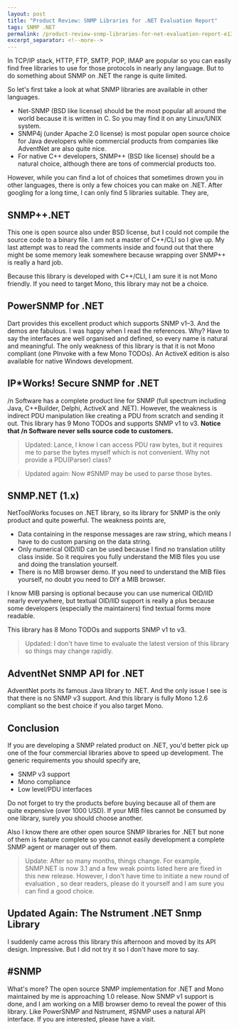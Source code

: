 ```yaml
---
layout: post
title: "Product Review: SNMP Libraries for .NET Evaluation Report"
tags: SNMP .NET
permalink: /product-review-snmp-libraries-for-net-evaluation-report-e13f25991cad
excerpt_separator: <!--more-->
---
```

In TCP/IP stack, HTTP, FTP, SMTP, POP, IMAP are popular so you can easily find free libraries to use for those protocols in nearly any language. But to do something about SNMP on .NET the range is quite limited.
<!--more-->

So let's first take a look at what SNMP libraries are available in other languages.

* Net-SNMP (BSD like license) should be the most popular all around the world because it is written in C. So you may find it on any Linux/UNIX system.
* SNMP4j (under Apache 2.0 license) is most popular open source choice for Java developers while commercial products from companies like AdventNet are also quite nice.
* For native C++ developers, SNMP++ (BSD like license) should be a natural choice, although there are tons of commercial products too.

However, while you can find a lot of choices that sometimes drown you in other languages, there is only a few choices you can make on .NET. After googling for a long time, I can only find 5 libraries suitable. They are,

## SNMP++.NET
This one is open source also under BSD license, but I could not compile the source code to a binary file. I am not a master of C++/CLI so I give up. My last attempt was to read the comments inside and found out that there might be some memory leak somewhere because wrapping over SNMP++ is really a hard job.

Because this library is developed with C++/CLI, I am sure it is not Mono friendly. If you need to target Mono, this library may not be a choice.

## PowerSNMP for .NET
Dart provides this excellent product which supports SNMP v1–3. And the demos are fabulous. I was happy when I read the references. Why? Have to say the interfaces are well organised and defined, so every name is natural and meaningful. The only weakness of this library is that it is not Mono compliant (one PInvoke with a few Mono TODOs). An ActiveX edition is also available for native Windows development.

## IP*Works! Secure SNMP for .NET
/n Software has a complete product line for SNMP (full spectrum including Java, C++Builder, Delphi, ActiveX and .NET). However, the weakness is indirect PDU manipulation like creating a PDU from scratch and sending it out. This library has 9 Mono TODOs and supports SNMP v1 to v3. **Notice that /n Software never sells source code to customers.**

> Updated: Lance, I know I can access PDU raw bytes, but it requires me to parse the bytes myself which is not convenient. Why not provide a PDU(Parser) class?

> Updated again: Now #SNMP may be used to parse those bytes.

## SNMP.NET (1.x)
NetToolWorks focuses on .NET library, so its library for SNMP is the only product and quite powerful. The weakness points are,

* Data containing in the response messages are raw string, which means I have to do custom parsing on the data string.
* Only numerical OID/IID can be used because I find no translation utility class inside. So it requires you fully understand the MIB files you use and doing the translation yourself.
* There is no MIB browser demo. If you need to understand the MIB files yourself, no doubt you need to DIY a MIB browser.

I know MIB parsing is optional because you can use numerical OID/IID nearly everywhere, but textual OID/IID support is really a plus because some developers (especially the maintainers) find textual forms more readable.

This library has 8 Mono TODOs and supports SNMP v1 to v3.

> Updated: I don't have time to evaluate the latest version of this library so things may change rapidly.

## AdventNet SNMP API for .NET
AdventNet ports its famous Java library to .NET. And the only issue I see is that there is no SNMP v3 support. And this library is fully Mono 1.2.6 compliant so the best choice if you also target Mono.

## Conclusion
If you are developing a SNMP related product on .NET, you'd better pick up one of the four commercial libraries above to speed up development. The generic requirements you should specify are,

* SNMP v3 support
* Mono compliance
* Low level/PDU interfaces

Do not forget to try the products before buying because all of them are quite expensive (over 1000 USD). If your MIB files cannot be consumed by one library, surely you should choose another.

Also I know there are other open source SNMP libraries for .NET but none of them is feature complete so you cannot easily development a complete SNMP agent or manager out of them.

> Update: After so many months, things change. For example, SNMP.NET is now 3.1 and a few weak points listed here are fixed in this new release. However, I don't have time to initiate a new round of evaluation , so dear readers, please do it yourself and I am sure you can find a good choice.

## Updated Again: The Nstrument .NET Snmp Library
I suddenly came across this library this afternoon and moved by its API design. Impressive. But I did not try it so I don't have more to say.

## #SNMP
What's more? The open source SNMP implementation for .NET and Mono maintained by me is approaching 1.0 release. Now SNMP v1 support is done, and I am working on a MIB browser demo to reveal the power of this library. Like PowerSNMP and Nstrument, #SNMP uses a natural API interface. If you are interested, please have a visit.
